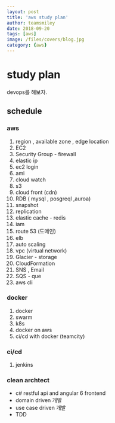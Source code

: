 ```yaml
---
layout: post
title: 'aws study plan' 
author: teamsmiley
date: 2018-09-20
tags: [aws]
image: /files/covers/blog.jpg
category: {aws}
---
```


# study plan

devops를 해보자. 

## schedule 

### aws
1. region , available zone , edge location
1. EC2
1. Security Group - firewall
1. elastic ip 
1. ec2 login
1. ami 
1. cloud watch 
1. s3
1. cloud front (cdn)
1. RDB ( mysql , posgreql ,auroa)
  1. snapshot  
  1. replication 
1. elastic cache - redis 
1. iam 
1. route 53 (도메인)
1. elb 
1. auto scaling
1. vpc (virtual network)
1. Glacier - storage 
1. CloudFormation
1. SNS , Email 
1. SQS - que
1. aws cli

### docker 
1. docker
1. swarm 
1. k8s
1. docker on aws
1. ci/cd with docker (teamcity)

### ci/cd 
1. jenkins

### clean archtect 

* c# restful api and angular 6 frontend
* domain driven 개발 
* use case driven 개발 
* TDD







